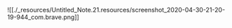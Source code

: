 ---
---
![[./_resources/Untitled_Note.21.resources/screenshot_2020-04-30-21-20-19-944_com.brave.png]]
